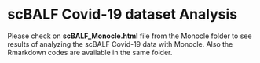# scBALF Covid-19 dataset Analysis
Please check on **scBALF_Monocle.html** file from the Monocle folder to see results of analyzing the scBALF Covid-19 data with Monocle. Also the Rmarkdown codes are available in the same folder.
